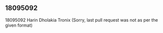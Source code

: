 ﻿## 18095092
18095092
Harin Dholakia
Tronix
(Sorry, last pull request was not as per the given format)
